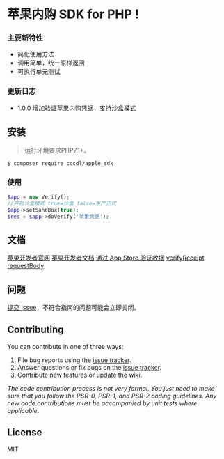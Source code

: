 # 苹果内购 SDK for PHP  !

### 主要新特性

* 简化使用方法
* 调用简单，统一原样返回
* 可执行单元测试

### 更新日志

- 1.0.0 增加验证苹果内购凭据，支持沙盒模式

## 安装

> 运行环境要求PHP7.1+。

```shell
$ composer require cccdl/apple_sdk
```

### 使用

```php
$app = new Verify();
//开启沙盒模式 true=沙盒 false=生产正式
$app->setSandBox(true);
$res = $app->doVerify('苹果凭据');
```

## 文档

[苹果开发者官网](https://developer.apple.com/)
[苹果开发者文档](https://developer.apple.com/cn/develop/)
[通过 App Store 验证收据](https://developer.apple.com/cn/documentation/storekit/in-app_purchase/validating_receipts_with_the_app_store/)
[verifyReceipt](https://developer.apple.com/documentation/appstorereceipts/verifyreceipt)
[requestBody](https://developer.apple.com/documentation/appstorereceipts/requestbody)

## 问题

[提交 Issue](https://github.com/cccdl/apple_sdk/issues)，不符合指南的问题可能会立即关闭。

## Contributing

You can contribute in one of three ways:

1. File bug reports using the [issue tracker](https://github.com/cccdl/apple_sdk/issues).
2. Answer questions or fix bugs on the [issue tracker](https://github.com/cccdl/apple_sdk/issues).
3. Contribute new features or update the wiki.

_The code contribution process is not very formal. You just need to make sure that you follow the PSR-0, PSR-1, and
PSR-2 coding guidelines. Any new code contributions must be accompanied by unit tests where applicable._

## License

MIT
